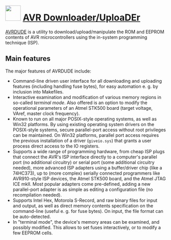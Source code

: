 ﻿# <img src="https://cdn.jsdelivr.net/gh/chtof/chocolatey-packages/manual/avrdude/avrdude.png" width="48" height="48"/> [AVR Downloader/UploaDEr](https://chocolatey.org/packages/avrdude)

[AVRDUDE](http://savannah.nongnu.org/projects/avrdude) is a utility to download/upload/manipulate the ROM and EEPROM contents of AVR microcontrollers using the in-system programming technique (ISP).

## Main features
The major features of AVRDUDE include:

- Command-line driven user interface for all downloading and uploading features (including handling fuse bytes), for easy automation e. g. by inclusion into Makefiles.
- Interactive examination and modification of various memory regions in so-called *terminal mode*. Also offered is an option to modify the operational parameters of an Atmel STK500 board (target voltage, VAref, master clock frequency).
- Known to run on all major POSIX-style operating systems, as well as Win32 platforms. By using existing operating system drivers on the POSIX-style systems, secure parallel-port access without root privileges can be maintained. On Win32 platforms, parallel port access requires the previous installation of a driver (`giveio.sys`) that grants a user process direct access to the IO registers.
- Supports a wide range of programming hardware, from cheap ISP plugs that connect the AVR's ISP interface directly to a computer's parallel port (no additional circuitry) or serial port (some additional circuitry needed), more advanced ISP adapters using a buffer/driver chip (like a 74HC373), up to (more complex) serially connected programmers like AVR910-style ISP devices, the Atmel STK500 board, and the Atmel JTAG ICE mkII. Most popular adapters come pre-defined, adding a new parallel-port adapter is as simple as editing a configuration file (no recompilation needed).
- Supports Intel Hex, Motorola S-Record, and raw binary files for input and output, as well as direct memory contents specification on the command-line (useful e. g. for fuse bytes). On input, the file format can be auto-detected.
- In "terminal mode", the device's memory areas can be examined, and possibly modified. This allows to set fuses interactively, or to modify a few EEPROM cells.